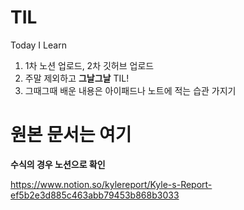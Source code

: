 # TIL
Today I Learn


1. 1차 노션 업로드, 2차 깃허브 업로드
2. 주말 제외하고 **그날그날** TIL!
3. 그때그때 배운 내용은 아이패드나 노트에 적는 습관 가지기


# 원본 문서는 여기
**수식의 경우 노션으로 확인**

https://www.notion.so/kylereport/Kyle-s-Report-ef5b2e3d885c463abb79453b868b3033
